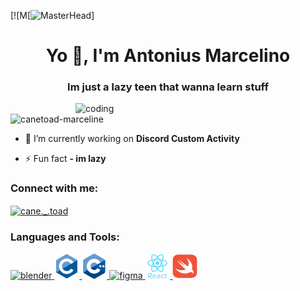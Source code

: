 [![M[![MasterHead](https://cdn.discordapp.com/attachments/1174582109554352219/1224322428897857617/Antonius_Marcelino.gif?ex=661d121d&is=660a9d1d&hm=396c04ad559a33334f920e4307446ad576b244bd893298d13c9e34d203e40dd8&)]
<h1 align="center">Yo 🫡, I'm Antonius Marcelino</h1>
<h3 align="center">Im just a lazy teen that wanna learn stuff</h3>
<img align="right" alt="coding" width="400" src="https://media.giphy.com/media/v1.Y2lkPTc5MGI3NjExb2Jpc3JldWxlazMxNWIxMThtNDFrcjdxNnJzZDB1cHhnb3NobWh6cSZlcD12MV9pbnRlcm5hbF9naWZfYnlfaWQmY3Q9Zw/xsE65jaPsUKUo/giphy.gif">

<p align="left"> <img src="https://komarev.com/ghpvc/?username=canetoad-marceline&label=Profile%20views&color=0e75b6&style=flat" alt="canetoad-marceline" /> </p>

- 🔭 I’m currently working on **Discord Custom Activity**

- ⚡ Fun fact **- im lazy**

<h3 align="left">Connect with me:</h3>
<p align="left">
<a href="https://instagram.com/cane._.toad" target="blank"><img align="center" src="https://raw.githubusercontent.com/rahuldkjain/github-profile-readme-generator/master/src/images/icons/Social/instagram.svg" alt="cane._.toad" height="30" width="40" /></a>
</p>

<h3 align="left">Languages and Tools:</h3>
<p align="left"> <a href="https://www.blender.org/" target="_blank" rel="noreferrer"> <img src="https://download.blender.org/branding/community/blender_community_badge_white.svg" alt="blender" width="40" height="40"/> </a> <a href="https://www.cprogramming.com/" target="_blank" rel="noreferrer"> <img src="https://raw.githubusercontent.com/devicons/devicon/master/icons/c/c-original.svg" alt="c" width="40" height="40"/> </a> <a href="https://www.w3schools.com/cpp/" target="_blank" rel="noreferrer"> <img src="https://raw.githubusercontent.com/devicons/devicon/master/icons/cplusplus/cplusplus-original.svg" alt="cplusplus" width="40" height="40"/> </a> <a href="https://www.figma.com/" target="_blank" rel="noreferrer"> <img src="https://www.vectorlogo.zone/logos/figma/figma-icon.svg" alt="figma" width="40" height="40"/> </a> <a href="https://reactjs.org/" target="_blank" rel="noreferrer"> <img src="https://raw.githubusercontent.com/devicons/devicon/master/icons/react/react-original-wordmark.svg" alt="react" width="40" height="40"/> </a> <a href="https://developer.apple.com/swift/" target="_blank" rel="noreferrer"> <img src="https://raw.githubusercontent.com/devicons/devicon/master/icons/swift/swift-original.svg" alt="swift" width="40" height="40"/> </a> </p>
